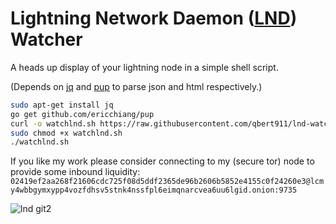 # Lightning Network Daemon ([LND](https://github.com/lightningnetwork/lnd "lnd github")) Watcher 
A heads up display of your lightning node in a simple shell script. 

(Depends on [jq](https://stedolan.github.io/jq/download/) and [pup](https://github.com/ericchiang/pup) to parse json and html respectively.)
```sh
sudo apt-get install jq
go get github.com/ericchiang/pup
curl -o watchlnd.sh https://raw.githubusercontent.com/qbert911/lnd-watcher/master/watchlnd.sh
sudo chmod +x watchlnd.sh
./watchlnd.sh
```
If you like my work please consider connecting to my (secure tor) node to provide some inbound liquidity:
`02419ef2aa268f21606cdc725f08d5ddf2365de96b2606b5852e4155c0f24260e3@lcmy4wbbgymxypp4vozfdhsv5stnk4nssfpl6eimqnarcvea6uu6lgid.onion:9735`

![lnd git2](https://user-images.githubusercontent.com/34988863/55282752-611fa200-5321-11e9-97a3-7caf12158a09.PNG)

 
